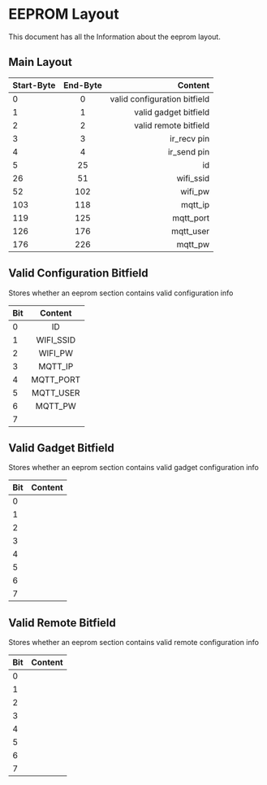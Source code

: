 # EEPROM Layout

This document has all the Information about the eeprom layout.

## Main Layout

| Start-Byte | End-Byte | Content                      |
|:---------- |:--------:| ----------------------------:|
| 0          | 0        | valid configuration bitfield |
| 1          | 1        | valid gadget bitfield        |
| 2          | 2        | valid remote bitfield        |
| 3          | 3        | ir_recv pin                  |
| 4          | 4        | ir_send pin                  |
| 5          | 25       | id                           |
| 26         | 51       | wifi_ssid                    |
| 52         | 102      | wifi_pw                      |
| 103        | 118      | mqtt_ip                      |
| 119        | 125      | mqtt_port                    |
| 126        | 176      | mqtt_user                    |
| 176        | 226      | mqtt_pw                      |

## Valid Configuration Bitfield

Stores whether an eeprom section contains valid configuration info

| Bit | Content   |
|:--- |:---------:|
| 0   | ID        |
| 1   | WIFI_SSID |
| 2   | WIFI_PW   |
| 3   | MQTT_IP   |
| 4   | MQTT_PORT |
| 5   | MQTT_USER |
| 6   | MQTT_PW   |
| 7   |           |

## Valid Gadget Bitfield

Stores whether an eeprom section contains valid gadget configuration info

| Bit | Content |
|:--- |:-------:|
| 0   |         |
| 1   |         |
| 2   |         |
| 3   |         |
| 4   |         |
| 5   |         |
| 6   |         |
| 7   |         |

## Valid Remote Bitfield

Stores whether an eeprom section contains valid remote configuration info

| Bit | Content |
|:--- |:-------:|
| 0   |         |
| 1   |         |
| 2   |         |
| 3   |         |
| 4   |         |
| 5   |         |
| 6   |         |
| 7   |         |